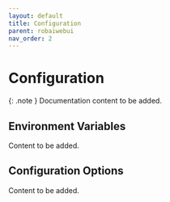 ```yaml
---
layout: default
title: Configuration
parent: robaiwebui
nav_order: 2
---
```


# Configuration

{: .note }
Documentation content to be added.

## Environment Variables

Content to be added.

## Configuration Options

Content to be added.
